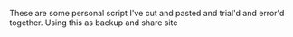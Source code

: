 These are some personal script I've cut and pasted and trial'd and error'd together.
Using this as backup and share site
